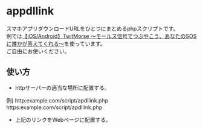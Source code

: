 # appdllink
スマホアプリダウンロードURLをひとつにまとめるphpスクリプトです。  
例では[【iOS/Android】TwitMorse 〜モールス信号でつぶやこう、あなたのSOSに誰かが答えてくれる〜](https://wandering-engineer.tech/my-apps/twitmorse/)を使っています。  
ご自由にお使いください。

## 使い方

* httpサーバーの適当な場所に配置する。

例)
http:example.com/script/apdllink.php
https:example.com/script/apdllink.php

* 上記のリンクをWebページに配置する。

